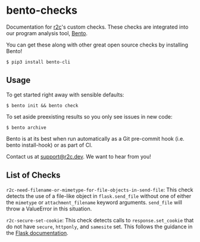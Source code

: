 # bento-checks

Documentation for [r2c](https://r2c.dev)'s custom checks. These checks are integrated into our program analysis tool, [Bento](https://bento.dev).

You can get these along with other great open source checks by installing Bento!

```
$ pip3 install bento-cli
```

## Usage

To get started right away with sensible defaults:

```
$ bento init && bento check
```

To set aside preexisting results so you only see issues in new code:

```
$ bento archive
```

Bento is at its best when run automatically as a Git pre-commit hook (i.e. bento install-hook) or as part of CI.

Contact us at support@r2c.dev. We want to hear from you!

## List of Checks

`r2c-need-filename-or-mimetype-for-file-objects-in-send-file`: This check detects the use of a file-like object in `flask.send_file` without one of either the `mimetype` or `attachment_filename` keyword arguments. `send_file` will throw a ValueError in this situation.

`r2c-secure-set-cookie`: This check detects calls to `response.set_cookie` that do not have `secure`, `httponly`, and `samesite` set. This follows the guidance in the [Flask documentation](https://flask.palletsprojects.com/en/1.1.x/security/#set-cookie-options).
